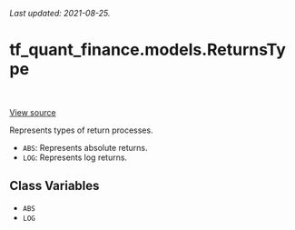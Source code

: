 <!--
This file is generated by a tool. Do not edit directly.
For open-source contributions the docs will be updated automatically.
-->

*Last updated: 2021-08-25.*

<div itemscope itemtype="http://developers.google.com/ReferenceObject">
<meta itemprop="name" content="tf_quant_finance.models.ReturnsType" />
<meta itemprop="path" content="Stable" />
<meta itemprop="property" content="ABS"/>
<meta itemprop="property" content="LOG"/>
</div>

# tf_quant_finance.models.ReturnsType

<!-- Insert buttons and diff -->

<table class="tfo-notebook-buttons tfo-api" align="left">
</table>

<a target="_blank" href="https://github.com/google/tf-quant-finance/blob/master/tf_quant_finance/models/realized_volatility.py">View source</a>



Represents types of return processes.

<!-- Placeholder for "Used in" -->

* `ABS`: Represents absolute returns.
* `LOG`: Represents log returns.

## Class Variables

* `ABS` <a id="ABS"></a>
* `LOG` <a id="LOG"></a>
